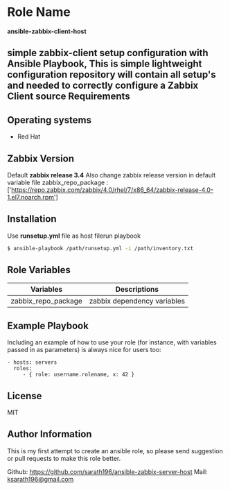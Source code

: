 Role Name
=========
**ansible-zabbix-client-host**

simple zabbix-client setup configuration with Ansible Playbook,
This is simple lightweight configuration repository will contain all setup's and needed to correctly configure a Zabbix Client source
Requirements
------------
Operating systems
-----------------
- Red Hat

Zabbix Version
--------------
Default **zabbix release 3.4**
Also change zabbix release version in default variable file 
zabbix_repo_package : ['https://repo.zabbix.com/zabbix/4.0/rhel/7/x86_64/zabbix-release-4.0-1.el7.noarch.rpm']

Installation
------------
Use **runsetup.yml** file as host filerun playbook
```sh
$ ansible-playbook /path/runsetup.yml -i /path/inventory.txt
```
Role Variables
--------------

| Variables | Descriptions   |
|----------------|-------------------------------|
| zabbix_repo_package | zabbix dependency variables   |



Example Playbook
----------------

Including an example of how to use your role (for instance, with variables passed in as parameters) is always nice for users too:

    - hosts: servers
      roles:
         - { role: username.rolename, x: 42 }

License
-------

MIT

Author Information
------------------

This is my first attempt to create an ansible role, so please send suggestion or pull requests to make this role better.

Github: https://github.com/sarath196/ansible-zabbix-server-host
Mail: ksarath196@gmail.com
